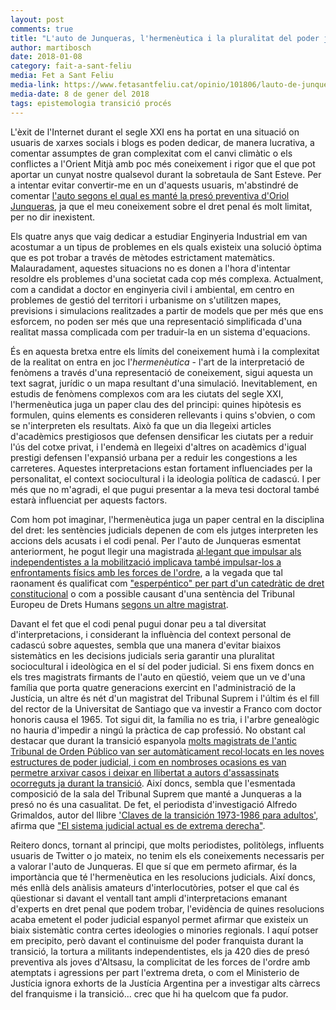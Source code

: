 ```yaml
---
layout: post
comments: true
title: "L'auto de Junqueras, l'hermenèutica i la pluralitat del poder judicial a l'estat espanyol"
author: martibosch
date: 2018-01-08
category: fait-a-sant-feliu
media: Fet a Sant Feliu
media-link: https://www.fetasantfeliu.cat/opinio/101806/lauto-de-junqueras-lhermeneutica-i-la-pluralitat-del-poder-judicial-a-lestat-espanyol
media-date: 8 de gener del 2018
tags: epistemologia transició procés
---
```


L'èxit de l'Internet durant el segle XXI ens ha portat en una situació on usuaris de xarxes socials i blogs es poden dedicar, de manera lucrativa, a comentar assumptes de gran complexitat com el canvi climàtic o els conflictes a l'Orient Mitjà amb poc més coneixement i rigor que el que pot aportar un cunyat nostre qualsevol durant la sobretaula de Sant Esteve.
Per a intentar evitar convertir-me en un d'aquests usuaris, m'abstindré de comentar [l'auto segons el qual es manté la presó preventiva d'Oriol Junqueras](https://ep00.epimg.net/descargables/2018/01/05/d3a29b435b42e89a937ab529845b5c2a.pdf), ja que el meu coneixement sobre el dret penal és molt limitat, per no dir inexistent.

Els quatre anys que vaig dedicar a estudiar Enginyeria Industrial em van acostumar a un tipus de problemes en els quals existeix una solució òptima que es pot trobar a través de mètodes estrictament matemàtics. Malauradament, aquestes situacions no es donen a l'hora d'intentar resoldre els problemes d'una societat cada cop més complexa.
Actualment, com a candidat a doctor en enginyeria civil i ambiental, em centro en problemes de gestió del territori i urbanisme on s'utilitzen mapes, previsions i simulacions realitzades a partir de models que per més que ens esforcem, no poden ser més que una representació simplificada d'una realitat massa complicada com per traduir-la en un sistema d'equacions.

És en aquesta bretxa entre els límits del coneixement humà i la complexitat de la realitat on entra en joc l'_hermenèutica_ - l'art de la interpretació de fenòmens a través d'una representació de coneixement, sigui aquesta un text sagrat, jurídic o un mapa resultant d'una simulació. Inevitablement, en estudis de fenòmens complexos com ara les ciutats del segle XXI, l'hermenèutica juga un paper clau des del principi: quines hipòtesis es formulen, quins elements es consideren rellevants i quins s'obvien, o com se n'interpreten els resultats. Això fa que un dia llegeixi articles d'acadèmics prestigiosos que defensen densificar les ciutats per a reduir l'ús del cotxe privat, i l'endemà en llegeixi d'altres on acadèmics d'igual prestigi defensen l'expansió urbana per a reduir les congestions a les carreteres. Aquestes interpretacions estan fortament influenciades per la personalitat, el context sociocultural i la ideologia política de cadascú. I per més que no m'agradi, el que pugui presentar a la meva tesi doctoral també estarà influenciat per aquests factors.

Com hom pot imaginar, l'hermenèutica juga un paper central en la disciplina del dret: les sentències judicials depenen de com els jutges interpreten les accions dels acusats i el codi penal. Per l'auto de Junqueras esmentat anteriorment, he pogut llegir una magistrada [al·legant que impulsar als independentistes a la mobilització implicava també impulsar-los a enfrontaments físics amb les forces de l'ordre](https://twitter.com/LuisamarGG/status/949314926623019009), a la vegada que tal raonament és qualificat com ["esperpéntico" per part d'un catedràtic de dret constitucional](http://www.eldiario.es/zonacritica/puede-acabar-bien_6_726587345.html) o com a possible causant d'una sentència del Tribunal Europeu de Drets Humans [segons un altre magistrat](https://twitter.com/miguelpasquau/status/949371548686868481).

Davant el fet que el codi penal pugui donar peu a tal diversitat d'interpretacions, i considerant la influència del context personal de cadascú sobre aquestes, sembla que una manera d'evitar biaixos sistemàtics en les decisions judicials seria garantir una pluralitat sociocultural i ideològica en el sí del poder judicial. Si ens fixem doncs en els tres magistrats firmants de l'auto en qüestió, veiem que un ve d'una família que porta quatre generacions exercint en l'administració de la Justícia, un altre és nét d'un magistrat del Tribunal Suprem i l'últim és el fill del rector de la Universitat de Santiago que va investir a Franco com doctor honoris causa el 1965. Tot sigui dit, la família no es tria, i l'arbre genealògic no hauria d'impedir a ningú la pràctica de cap professió. No obstant cal destacar que durant la transició espanyola [molts magistrats de l'antic Tribunal de Orden Público van ser automàticament recol·locats en les noves estructures de poder judicial, i com en nombroses ocasions es van permetre arxivar casos i deixar en llibertat a autors d'assassinats ocorreguts ja durant la transició](http://www.iniciativacomunista.org/opinion-debate/863-jueces-del-franquismo-a-la-democracia). Així doncs, sembla que l'esmentada composició de la sala del Tribunal Suprem que manté a Junqueras a la presó no és una casualitat. De fet, el periodista d'investigació Alfredo Grimaldos, autor del llibre ['Claves de la transición 1973-1986 para adultos'](http://www.edicionespeninsula.com/es/llibre/claves-de-la-transicion-1973-1986-para-adultos_23369.html), afirma que ["El sistema judicial actual es de extrema derecha"](http://www.publico.es/politica/transicion-cimiento-podredumbre-actual.html).

Reitero doncs, tornant al principi, que molts periodistes, politòlegs, influents usuaris de Twitter o jo mateix, no tenim els els coneixements necessaris per a valorar l'auto de Junqueras. El que sí que em permeto afirmar, és la importància que té l'hermenèutica en les resolucions judicials. Així doncs, més enllà dels anàlisis amateurs d'interlocutòries, potser el que cal és qüestionar si davant el ventall tant ampli d'interpretacions emanant d'experts en dret penal que podem trobar, l'evidència de quines resolucions acaba emetent el poder judicial espanyol permet afirmar que existeix un biaix sistemàtic contra certes ideologies o minories regionals. I aquí potser em precipito, però davant el continuisme del poder franquista durant la transició, la tortura a militants independentistes, els ja 420 dies de presó preventiva als joves d'Altsasu, la complicitat de les forces de l'ordre amb atemptats i agressions per part l'extrema dreta, o com el Ministerio de Justícia ignora exhorts de la Justícia Argentina per a investigar alts càrrecs del franquisme i la transició... crec que hi ha quelcom que fa pudor.
